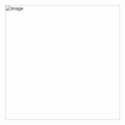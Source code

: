 <img width="370" alt="image" src="https://github.com/zhenhaoshuai/SuanFaJinSai/assets/88430983/9291a5d8-43e4-4dde-a31f-37674edc2544">

